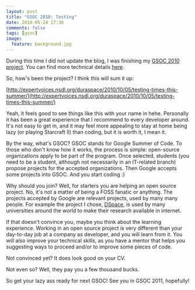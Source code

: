 ```yaml
---
layout: post
title: "GSOC 2010: Testing"
date: 2010-05-24 17:30
comments: false
tags: [gsoc]
image:
  feature: background.jpg
---
```


During this time I did not update the blog, I was finishing my [GSOC 2010 project](https://wiki.duraspace.org/display/GSOC/GSOC10+-+Add+Unit+Testing+to+Dspace). You can find more technical details [here](https://wiki.duraspace.org/display/GSOC/GSOC+2010+Unit+Tests+-+Technical+documentation).

<!-- more -->

So, how's been the project? I think this will sum it up:

[http://expertvoices.nsdl.org/duraspace/2010/10/05/testing-times-this-summer/](http://expertvoices.nsdl.org/duraspace/2010/10/05/testing-times-this-summer/)

Yeah, it feels good to see things like this with your name in hehe. Personally it has been a great experience that I recommend to every developer around. It's not easy to get in, and it may feel more appealing to stay at home being lazy (or playing Starcraft II) than coding, but it is worth it, I mean it. 

By the way, what's GSOC? GSOC stands for Google Summer of Code. To those who don't know how it works, the process is simple: open-source organizations apply to be part of the program. Once selected, students (you need to be a student, although not necessarily in an IT-related branch) propose projects for the accepted organizations. Then Google accepts some projects into GSOC. And you start coding :)

Why should you join? Well, for starters you are helping an open source project. No, it's not a matter of being a FOSS fanatic or anything. The projects accepted by Google are relevant projects, used by many many people. For example the project I chose, [DSpace][4], is used by many universities around the world to make their research available in internet. 

If that doesn't convince you, maybe you think about the learning experience. Working in an open source project is very different than your day-to-day job at a company as developer, and you will learn from it. You will also improve your technical skills, as you have a mentor that helps you suggesting ways to proceed and/or to improve some pieces of code.

Not convinced yet? It does look good on your CV.

Not even so? Well, they pay you a few thousand bucks.

So get your lazy ass ready for next GSOC! See you in GSOC 2011, hopefully!


  [4]: http://www.dspace.org/
